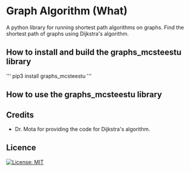 # Graph Algorithm (What)

A python library for running shortest path algorithms on graphs. Find the shortest path of graphs using Dijkstra's algorithm.


##


##


## How to install and build the graphs_mcsteestu library
'''
pip3 install graphs_mcsteestu
'''

## How to use the graphs_mcsteestu library


## Credits
* Dr. Mota for providing the code for Dijkstra's algorithm.



## Licence
[![License: MIT](https://img.shields.io/badge/License-MIT-yellow.svg)](https://opensource.org/licenses/MIT)